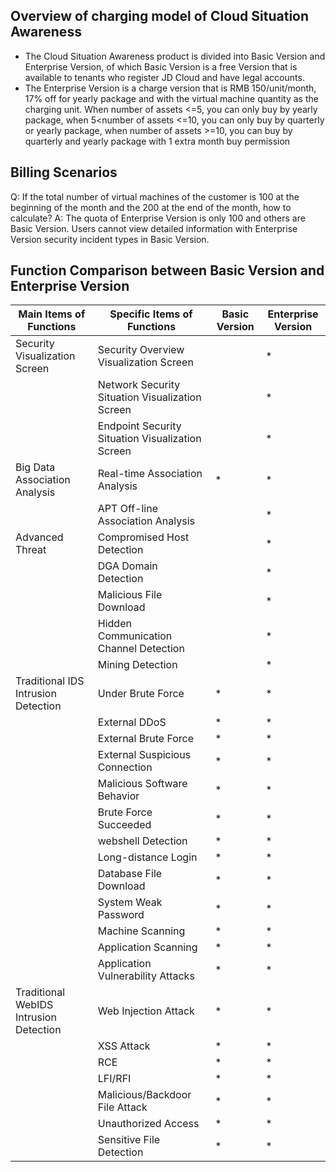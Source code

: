 ## Overview of charging model of Cloud Situation Awareness

* The Cloud Situation Awareness product is divided into Basic Version and Enterprise Version, of which Basic Version is a free Version that is available to tenants who register JD Cloud and have legal accounts.
* The Enterprise Version is a charge version that is RMB 150/unit/month, 17% off for yearly package and with the virtual machine quantity as the charging unit. When number of assets <=5, you can only buy by yearly package, when 5<number of assets <=10, you can only buy by quarterly or yearly package, when number of assets >=10, you can buy by quarterly and yearly package with 1 extra month buy permission

## Billing Scenarios

Q: If the total number of virtual machines of the customer is 100 at the beginning of the month and the 200 at the end of the month, how to calculate?
A: The quota of Enterprise Version is only 100 and others are Basic Version. Users cannot view detailed information with Enterprise Version security incident types in Basic Version.

## Function Comparison between Basic Version and Enterprise Version

| Main Items of Functions | Specific Items of Functions|Basic Version | Enterprise Version | 
|---- |-----|----| ----| 
| Security Visualization Screen       |   Security Overview Visualization Screen    |  | * |
|         | Network Security Situation Visualization Screen     |  | * |
|         | Endpoint Security Situation Visualization Screen     |  | * |
| Big Data Association Analysis       |   Real-time Association Analysis    | * | * |
|         | APT Off-line Association Analysis     |  | * |
| Advanced Threat       | Compromised Host Detection      |  | * |
|         | DGA Domain Detection     |  | * |
|         | Malicious File Download     |  | * |
|         | Hidden Communication Channel Detection     |  | * |
|         | Mining Detection     |  | * |
| Traditional IDS Intrusion Detection       | Under Brute Force      | * | * |
|         | External DDoS     | * | * |
|         | External Brute Force     | * | * |
|         | External Suspicious Connection    | * | * |
|         | Malicious Software Behavior    | * | * |
|         | Brute Force Succeeded    | * | * |
|         | webshell Detection    | * | * |
|         | Long-distance Login    | * | * |
|         | Database File Download    | * | * |
|         | System Weak Password    | * | * |
|         | Machine Scanning   | * | * |
|         | Application Scanning   | * | * |
|         | Application Vulnerability Attacks   | * | * |
| Traditional WebIDS Intrusion Detection       | Web Injection Attack      | * | * |
|         | XSS Attack    | * | * |
|         | RCE    | * | * |
|         | LFI/RFI    | * | * |
|         | Malicious/Backdoor File Attack    | * | * |
|         | Unauthorized Access    | * | * |
|         | Sensitive File Detection    | * | * |
